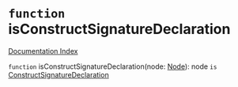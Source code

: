 # `function` isConstructSignatureDeclaration

[Documentation Index](../README.md)

`function` isConstructSignatureDeclaration(node: [Node](../interface.Node/README.md)): node `is` [ConstructSignatureDeclaration](../interface.ConstructSignatureDeclaration/README.md)